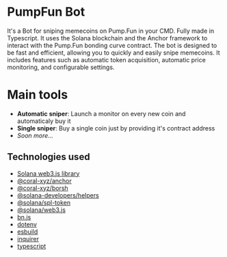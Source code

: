 # PumpFun Bot

It's a Bot for sniping memecoins on Pump.Fun in your CMD. Fully made in Typescript. It uses the Solana blockchain and the Anchor framework to interact with the Pump.Fun bonding curve contract. The bot is designed to be fast and efficient, allowing you to quickly and easily snipe memecoins. It includes features such as automatic token acquisition, automatic price monitoring, and configurable settings.

# Main tools

- **Automatic sniper**: Launch a monitor on every new coin and automaticaly buy it
- **Single sniper**: Buy a single coin just by providing it's contract address
- _Soon more..._

## Technologies used

- [Solana web3.js library](https://solana-labs.github.io/solana-web3.js/)
- [@coral-xyz/anchor](https://www.npmjs.com/package/@coral-xyz/anchor)
- [@coral-xyz/borsh](https://www.npmjs.com/package/@coral-xyz/borsh)
- [@solana-developers/helpers](https://www.npmjs.com/package/@solana-developers/helpers)
- [@solana/spl-token](https://www.npmjs.com/package/@solana/spl-token)
- [@solana/web3.js](https://www.npmjs.com/package/@solana/web3.js)
- [bn.js](https://www.npmjs.com/package/bn.js)
- [dotenv](https://www.npmjs.com/package/dotenv)
- [esbuild](https://www.npmjs.com/package/esbuild)
- [inquirer](https://www.npmjs.com/package/inquirer)
- [typescript](https://www.npmjs.com/package/typescript)
